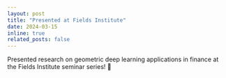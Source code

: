 ```yaml
---
layout: post
title: "Presented at Fields Institute"
date: 2024-03-15
inline: true
related_posts: false
---
```


Presented research on geometric deep learning applications in finance at the Fields Institute seminar series! 🎯
